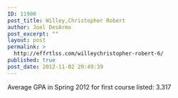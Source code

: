 ```yaml
---
ID: 11900
post_title: Willey,Christopher Robert
author: Joel DesArmo
post_excerpt: ""
layout: post
permalink: >
  http://effrtlss.com/willeychristopher-robert-6/
published: true
post_date: 2012-11-02 20:49:39
---
```

<p>Average GPA in Spring 2012 for first course listed: 3.317</p>